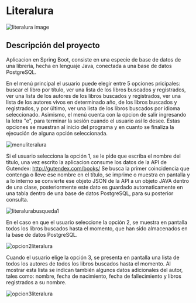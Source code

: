 <h1> Literalura </h1>

![literalura image](https://github.com/escordigan/literalura/assets/149540525/294a9e44-f3f1-493e-a7e6-81b390efd840)


<h2 align="left"> Descripción del proyecto </h2>


Aplicacion en Spring Boot, consiste en una especie de base de datos de una libreria, hecha en lenguaje Java, conectada a una base de datos PostgreSQL.

En el menú principal el usuario puede elegir entre 5 opciones pricipales: buscar el libro por título, ver una lista de los libros buscados y registrados, ver una lista de los autores de los libros buscados y registrados, ver una lista de los autores vivos en determinado año, de los libros buscados y registrados, y por último, ver una lista de los libros buscados por idioma seleccionado.
Asimismo, el menú cuenta con la opcion de salir ingresando la letra "e", para terminar la sesión cuando el usuario así lo desee. Estas opciones se muestran al inicio del programa y en cuanto se finaliza la ejecución de alguna opción seleccionada.

![menuliteralura](https://github.com/escordigan/literalura/assets/149540525/e1ae034b-cc4a-422e-9429-db52bd3cf406)

Si el usuario selecciona la opción 1, se le pide que escriba el nombre del título, una vez escrito la aplicacion consume los datos de la API de Gutendex: http://gutendex.com/books/ Se busca la primer coincidencia que contenga o lleve ese nombre en el título, se imprime o muestra en pantalla y a lo interno se convierte ese objeto JSON de la API a un objeto JAVA dentro de una clase, posteriormente este dato es guardado automaticamente en una tabla dentro de una base de datos PostgreSQL, para su posterior consulta.

![literalurabusqueda1](https://github.com/escordigan/literalura/assets/149540525/8cd6dcc2-e3b7-4a57-a447-0177937b6c87)

En el caso en que el usuario seleccione la opción 2, se muestra en pantalla todos los libros buscados hasta el momento, que han sido almacenados en la base de datos PostgreSQL.

![opcion2literalura](https://github.com/escordigan/literalura/assets/149540525/db6e3f24-43b4-4368-975f-8a2a01d6f378)

Cuando el usuario elige la opción 3, se presenta en pantalla una lista de todos los autores de todos los libros buscados hasta el momento. Al mostrar esta lista se indican también algunos datos adicionales del autor, tales como: nombre, fecha de nacimiento, fecha de fallecimiento y libros registrados a su nombre.

![opcion3literalura](https://github.com/escordigan/literalura/assets/149540525/ee501d75-9108-4fd1-b889-722a3413db30)







